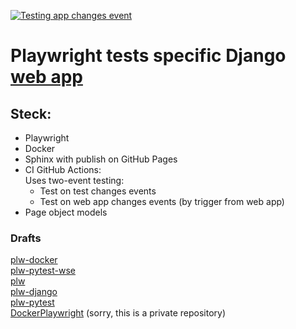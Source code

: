 [![Testing app changes event](https://github.com/svmikurov/wselfedu-plw/actions/workflows/testing-app-changes-event.yml/badge.svg)](https://github.com/svmikurov/wselfedu-plw/actions/workflows/testing-app-changes-event.yml)

# Playwright tests specific Django [web app](https://github.com/svmikurov/docker-nginx-django)

## Steck:
  * Playwright
  * Docker
  * Sphinx with publish on GitHub Pages
  * CI GitHub Actions:  
    Uses two-event testing:
    * Test on test changes events
    * Test on web app changes events (by trigger from web app)
  * Page object models


### Drafts
[plw-docker](https://github.com/svmikurov/plw-docker.git)  
[plw-pytest-wse ](https://github.com/svmikurov/plw-pytest-wse.git)  
[plw](https://github.com/svmikurov/plw.git)  
[plw-django](https://github.com/svmikurov/plw-django.git)  
[plw-pytest](https://github.com/svmikurov/plw-pytest.git)  
[DockerPlaywright](https://github.com/svmikurov/DockerPlaywright.git) (sorry, this is a private repository)    
